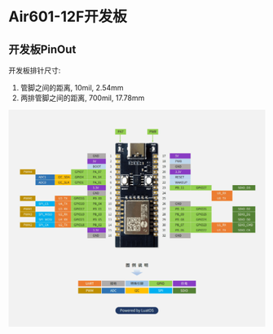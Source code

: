 # Air601-12F开发板

## 开发板PinOut

开发板排针尺寸:

1. 管脚之间的距离, 10mil, 2.54mm
2. 两排管脚之间的距离, 700mil, 17.78mm

![Air601-PinOut](img/Air601-PinOut.png)

